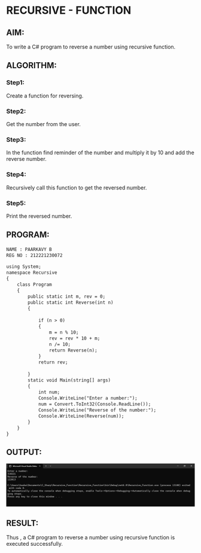 # RECURSIVE - FUNCTION
## AIM: 
To write a C# program to reverse a number using recursive function.

## ALGORITHM:
### Step1:
Create a function for reversing.
### Step2:
Get the number from the user.
### Step3:
In the function find reminder of the number and multiply it by 10 and add the reverse number.
### Step4:
Recursively call this function to get the reversed number.
### Step5:
Print the reversed number.

## PROGRAM:
```
NAME : PAARKAVY B
REG NO : 212221230072
```

```
using System;
namespace Recursive
{
    class Program
    {
        public static int m, rev = 0;
        public static int Reverse(int n)
        {

            if (n > 0)
            {
                m = n % 10;
                rev = rev * 10 + m;
                n /= 10;
                return Reverse(n);
            }
            return rev;

        }
        static void Main(string[] args)
        {
            int num;
            Console.WriteLine("Enter a number:");
            num = Convert.ToInt32(Console.ReadLine());
            Console.WriteLine("Reverse of the number:");
            Console.WriteLine(Reverse(num));
        }
    }
}
```

## OUTPUT:
![output](op1.png)

## RESULT:
Thus , a C# program to reverse a number using recursive function is executed successfully.
